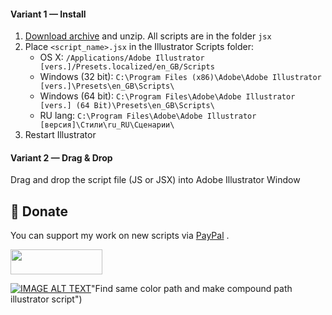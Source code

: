 #### Variant 1 — Install 

1. [Download archive] and unzip. All scripts are in the folder `jsx`
2. Place `<script_name>.jsx` in the Illustrator Scripts folder:
	- OS X: `/Applications/Adobe Illustrator [vers.]/Presets.localized/en_GB/Scripts`
	- Windows (32 bit): `C:\Program Files (x86)\Adobe\Adobe Illustrator [vers.]\Presets\en_GB\Scripts\`
	- Windows (64 bit): `C:\Program Files\Adobe\Adobe Illustrator [vers.] (64 Bit)\Presets\en_GB\Scripts\`
	- RU lang: `C:\Program Files\Adobe\Adobe Illustrator [версия]\Стили\ru_RU\Сценарии\`
3. Restart Illustrator

[Download archive]: https://github.com/abdul-karim-mia/Find-same-color-path-and-make-compound-path-illustrator-script/archive/refs/heads/main.zip

#### Variant 2 — Drag & Drop
Drag and drop the script file (JS or JSX) into Adobe Illustrator Window
## 💸 Donate
You can support my work on new scripts via [PayPal] .  

[PayPal]: https://paypal.me/akmia51

<a href="https://paypal.me/akmia51">
  <img width="147" height="40" src="https://i.ibb.co/Z8Wd8Sn/paypal-badge.png" >
</a>

[![IMAGE ALT TEXT](https://img.youtube.com/vi/QgEM2E0ZD-4/mqdefault.jpg)](https://youtu.be/QgEM2E0ZD-4)"Find same color path and make compound path illustrator script")
